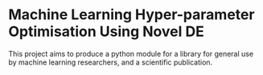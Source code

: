 # Machine Learning Hyper-parameter Optimisation Using Novel DE
This project aims to produce a python module for a library for general use by machine learning researchers, and a scientific publication.
